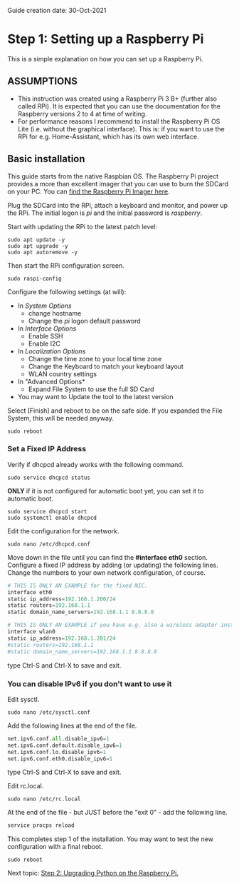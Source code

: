 Guide creation date: 30-Oct-2021 
# Step 1: Setting up a Raspberry Pi
This is a simple explanation on how you can set up a Raspberry Pi.

## ASSUMPTIONS

* This instruction was created using a Raspberry Pi 3 B+ (further also called RPi). It is expected that you can use the documentation for the Raspberry versions 2 to 4 at time of writing.
* For performance reasons I recommend to install the Raspberry Pi OS Lite (i.e. without the graphical interface). This is: if you want to use the RPi for e.g. Home-Assistant, which has its own web interface.

## Basic installation

This guide starts from the native Raspbian OS. The Raspberry Pi project provides a more than excellent imager that you can use to burn the SDCard on your PC. You can [find the Raspberry Pi Imager here](https://www.raspberrypi.com/software/). 

Plug the SDCard into the RPi, attach a keyboard and monitor, and power up the RPi. The initial logon is *pi* and the initial password is *raspberry*.

Start with updating the RPi to the latest patch level:

```
sudo apt update -y
sudo apt upgrade -y
sudo apt autoremove -y
```

Then start the RPi configuration screen.

```
sudo raspi-config
```

Configure the following settings (at will):
* In *System Options*
  * change hostname
  * Change the *pi* logon default password
* In *Interface Options*
  * Enable SSH  
  * Enable I2C
* In *Localization Options*
  * Change the time zone to your local time zone
  * Change the Keyboard to match your keyboard layout
  * WLAN country settings
* In "Advanced Options*
  * Expand File System to use the full SD Card
* You may want to Update the tool to the latest version

Select [Finish] and reboot to be on the safe side. If you expanded the File System, this will be needed anyway.

```
sudo reboot
```

### Set a Fixed IP Address

Verify if dhcpcd already works with the following command.

```
sudo service dhcpcd status
```

**ONLY** if it is not configured for automatic boot yet, you can set it to automatic boot.

```
sudo service dhcpcd start
sudo systemctl enable dhcpcd
```

Edit the configuration for the network.

```
sudo nano /etc/dhcpcd.conf
```

Move down in the file until you can find the **#interface eth0** section. Configure a fixed IP address by adding (or updating) the following lines. Change the numbers to your own network configuration, of course.

```python
# THIS IS ONLY AN EXAMPLE for the fixed NIC.
interface eth0
static ip_address=192.168.1.200/24
static routers=192.168.1.1
static domain_name_servers=192.168.1.1 8.8.8.8

# THIS IS ONLY AN EXAMPLE if you have e.g. also a wireless adapter installed.
interface wlan0
static ip_address=192.168.1.201/24
#static routers=192.168.1.1
#static domain_name_servers=192.168.1.1 8.8.8.8
```

type Ctrl-S and Ctrl-X to save and exit.

### You can disable IPv6 if you don't want to use it

Edit sysctl.

```
sudo nano /etc/sysctl.conf
```

Add the following lines at the end of the file.

```python
net.ipv6.conf.all.disable_ipv6=1
net.ipv6.conf.default.disable_ipv6=1
net.ipv6.conf.lo.disable_ipv6=1
net.ipv6.conf.eth0.disable_ipv6=1
```

type Ctrl-S and Ctrl-X to save and exit.

Edit rc.local.

```
sudo nano /etc/rc.local
```

At the end of the file - but JUST before the "exit 0" - add the following line.

```javascript
service procps reload
```

This completes step 1 of the installation. You may want to test the new configuration with a final reboot.

```
sudo reboot
```

Next topic: [Step 2: Upgrading Python on the Raspberry Pi.](https://github.com/JurgenVanGorp/Step2-Upgrading-Python-on-a-Raspberry-Pi)

